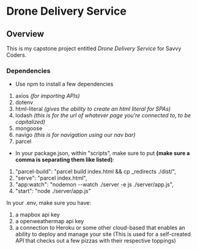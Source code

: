 # Drone Delivery Service

## Overview

This is my capstone project entitled _Drone Delivery Service_ for Savvy Coders.

### Dependencies
- Use npm to install a few dependencies
1. axios *(for importing APIs)*
2. dotenv
3. html-literal *(gives the ability to create an html literal for SPAs)*
4. lodash *(this is for the url of whatever page you're connected to, to be capitalized)*
5. mongoose
6. navigo *(this is for navigation using our nav bar)*
7. parcel

- In your package.json, within "scripts", make sure to put **(make sure a comma is separating them like listed)**: 
1. "parcel-build": "parcel build index.html && cp _redirects ./dist/",
2. "serve": "parcel index.html",
3. "app:watch": "nodemon --watch ./server -e js ./server/app.js",
4. "start": "node ./server/app.js"

In your .env, make sure you have:
1. a mapbox api key
2. a openweathermap api key
3. a connection to Heroku or some other cloud-based that enables an ability to deploy and manage your site (This is used for a self-created API that checks out a few pizzas with their respective toppings)
